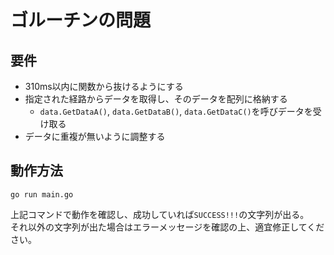 # ゴルーチンの問題

## 要件
- 310ms以内に関数から抜けるようにする
- 指定された経路からデータを取得し、そのデータを配列に格納する
  - `data.GetDataA()`, `data.GetDataB()`, `data.GetDataC()`を呼びデータを受け取る
- データに重複が無いように調整する

## 動作方法

```
go run main.go
```
上記コマンドで動作を確認し、成功していれば`SUCCESS!!!`の文字列が出る。  
それ以外の文字列が出た場合はエラーメッセージを確認の上、適宜修正してください。

